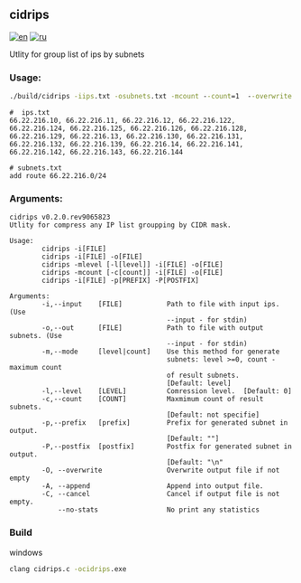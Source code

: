 ## cidrips

[![en](https://img.shields.io/badge/lang-en-red.svg)](ttps://github.com/grutenko/cidrips/blob/master/README.md)
[![ru](https://img.shields.io/badge/lang-ru-green.svg)](https://github.com/grutenko/cidrips/blob/master/README.ru.md)

Utlity for group list of ips by subnets

### Usage:

```bat
./build/cidrips -iips.txt -osubnets.txt -mcount --count=1  --overwrite --prefix="add route " --postfix="\n"
```
```
#  ips.txt
66.22.216.10, 66.22.216.11, 66.22.216.12, 66.22.216.122, 66.22.216.124, 66.22.216.125, 66.22.216.126, 66.22.216.128, 66.22.216.129, 66.22.216.13, 66.22.216.130, 66.22.216.131, 66.22.216.132, 66.22.216.139, 66.22.216.14, 66.22.216.141, 66.22.216.142, 66.22.216.143, 66.22.216.144
```
```
# subnets.txt
add route 66.22.216.0/24
```

### Arguments:

```
cidrips v0.2.0.rev9065823
Utlity for compress any IP list groupping by CIDR mask.

Usage:
        cidrips -i[FILE]
        cidrips -i[FILE] -o[FILE]
        cidrips -mlevel [-l[level]] -i[FILE] -o[FILE]
        cidrips -mcount [-c[count]] -i[FILE] -o[FILE]
        cidrips -i[FILE] -p[PREFIX] -P[POSTFIX]

Arguments:
        -i,--input    [FILE]           Path to file with input ips. (Use 
                                       --input - for stdin)
        -o,--out      [FILE]           Path to file with output subnets. (Use 
                                       --input - for stdin)
        -m,--mode     [level|count]    Use this method for generate 
                                       subnets: level >=0, count - maximum count
                                       of result subnets.
                                       [Default: level]
        -l,--level    [LEVEL]          Comression level.  [Default: 0]
        -c,--count    [COUNT]          Maxmimum count of result subnets.
                                       [Default: not specifie]
        -p,--prefix   [prefix]         Prefix for generated subnet in output.
                                       [Default: ""]
        -P,--postfix  [postfix]        Postfix for generated subnet in output.
                                       [Default: "\n"
        -O, --overwrite                Overwrite output file if not empty
        -A, --append                   Append into output file.
        -C, --cancel                   Cancel if output file is not empty.
            --no-stats                 No print any statistics
```

### Build
windows

```bat
clang cidrips.c -ocidrips.exe
```
